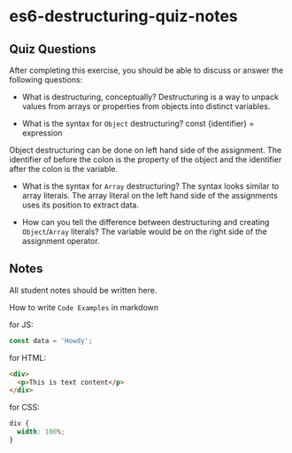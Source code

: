 # es6-destructuring-quiz-notes

## Quiz Questions

After completing this exercise, you should be able to discuss or answer the following questions:

- What is destructuring, conceptually?
  Destructuring is a way to unpack values from arrays or properties from objects into distinct variables.

- What is the syntax for `Object` destructuring?
  const {identifier} = expression

Object destructuring can be done on left hand side of the assignment. The identifier of before the colon is the property of the object and the identifier after the colon is the variable.

- What is the syntax for `Array` destructuring?
  The syntax looks similar to array literals. The array literal on the left hand side of the assignments uses its position to extract data.

- How can you tell the difference between destructuring and creating `Object`/`Array` literals?
  The variable would be on the right side of the assignment operator.

## Notes

All student notes should be written here.

How to write `Code Examples` in markdown

for JS:

```javascript
const data = 'Howdy';
```

for HTML:

```html
<div>
  <p>This is text content</p>
</div>
```

for CSS:

```css
div {
  width: 100%;
}
```
